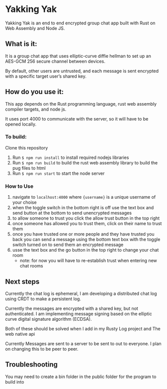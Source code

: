 # Yakking Yak
Yakking Yak is an end to end encrypted group chat app built with Rust on Web Assembly and Node JS. 

## What is it:

It is a group chat app that uses elliptic-curve diffie hellman to set up an AES-GCM 256 secure channel between devices. 

By default, other users are untrusted, and each message is sent encrypted with a specific target user’s shared key. 

## How do you use it:

This app depends on the Rust programming language, rust web assembly compiler targets, and node js.

It uses port 4000 to communicate with the server, so it will have to be opened locally.

### To build:
  
Clone this repository
1. Run `$ npm run install` to install required nodejs libraries
1. Run `$ npm run build` to build the rust web assembly library to build the pug files to html
1. Run `$ npm run start` to start the node server   

### How to Use
1. navigate to `localhost:4000` where `{username}` is a unique username of your choise
2. when the toggle switch in the bottom right is off use the text box and send button at the bottom to send unencrypted messages
3. to allow someone to trust you click the allow trust button in the top right
4. once someone has allowed you to trust them, click on their name to trust them
5. once you have trusted one or more people and they have trusted you back you can send a message using the bottom text box with the toggle switch turned on to send them an encrypted message
6. usse the text box and the go button in the top right to change your chat room
    - note: for now you will have to re-establish trust when entering new chat rooms


## Next steps
Currently the chat log is ephemeral, I am developing a distributed chat log using CRDT to make a persistent log.

Currently the messages are encrypted with a shared key, but not authenticated. I am implementing message signing based on the elliptic curve digital signature algorithm (ECDSA).

Both of these should be solved when I add in my Rusty Log project and The web native api

Currently Messages are sent to a server to be sent to out to everyone. I plan on changing this to be peer to peer. 

## Troubleshooting
You may need to create a bin folder in the public folder for the program to build into

